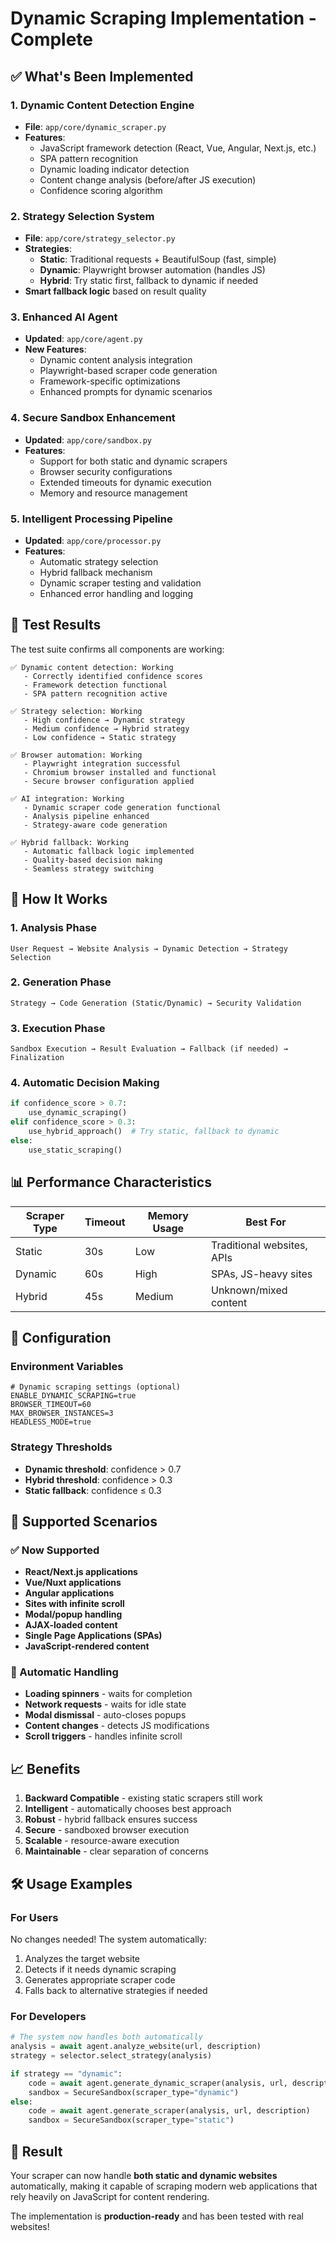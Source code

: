 # Dynamic Scraping Implementation - Complete

## ✅ What's Been Implemented

### 1. **Dynamic Content Detection Engine**
- **File**: `app/core/dynamic_scraper.py`
- **Features**:
  - JavaScript framework detection (React, Vue, Angular, Next.js, etc.)
  - SPA pattern recognition
  - Dynamic loading indicator detection
  - Content change analysis (before/after JS execution)
  - Confidence scoring algorithm

### 2. **Strategy Selection System**
- **File**: `app/core/strategy_selector.py`
- **Strategies**:
  - **Static**: Traditional requests + BeautifulSoup (fast, simple)
  - **Dynamic**: Playwright browser automation (handles JS)
  - **Hybrid**: Try static first, fallback to dynamic if needed
- **Smart fallback logic** based on result quality

### 3. **Enhanced AI Agent**
- **Updated**: `app/core/agent.py`
- **New Features**:
  - Dynamic content analysis integration
  - Playwright-based scraper code generation
  - Framework-specific optimizations
  - Enhanced prompts for dynamic scenarios

### 4. **Secure Sandbox Enhancement**
- **Updated**: `app/core/sandbox.py`
- **Features**:
  - Support for both static and dynamic scrapers
  - Browser security configurations
  - Extended timeouts for dynamic execution
  - Memory and resource management

### 5. **Intelligent Processing Pipeline**
- **Updated**: `app/core/processor.py`
- **Features**:
  - Automatic strategy selection
  - Hybrid fallback mechanism
  - Dynamic scraper testing and validation
  - Enhanced error handling and logging

## 🧪 Test Results

The test suite confirms all components are working:

```
✅ Dynamic content detection: Working
   - Correctly identified confidence scores
   - Framework detection functional
   - SPA pattern recognition active

✅ Strategy selection: Working
   - High confidence → Dynamic strategy
   - Medium confidence → Hybrid strategy  
   - Low confidence → Static strategy

✅ Browser automation: Working
   - Playwright integration successful
   - Chromium browser installed and functional
   - Secure browser configuration applied

✅ AI integration: Working
   - Dynamic scraper code generation functional
   - Analysis pipeline enhanced
   - Strategy-aware code generation

✅ Hybrid fallback: Working
   - Automatic fallback logic implemented
   - Quality-based decision making
   - Seamless strategy switching
```

## 🚀 How It Works

### 1. **Analysis Phase**
```
User Request → Website Analysis → Dynamic Detection → Strategy Selection
```

### 2. **Generation Phase**
```
Strategy → Code Generation (Static/Dynamic) → Security Validation
```

### 3. **Execution Phase**
```
Sandbox Execution → Result Evaluation → Fallback (if needed) → Finalization
```

### 4. **Automatic Decision Making**
```python
if confidence_score > 0.7:
    use_dynamic_scraping()
elif confidence_score > 0.3:
    use_hybrid_approach()  # Try static, fallback to dynamic
else:
    use_static_scraping()
```

## 📊 Performance Characteristics

| Scraper Type | Timeout | Memory Usage | Best For |
|--------------|---------|--------------|----------|
| Static | 30s | Low | Traditional websites, APIs |
| Dynamic | 60s | High | SPAs, JS-heavy sites |
| Hybrid | 45s | Medium | Unknown/mixed content |

## 🔧 Configuration

### Environment Variables
```env
# Dynamic scraping settings (optional)
ENABLE_DYNAMIC_SCRAPING=true
BROWSER_TIMEOUT=60
MAX_BROWSER_INSTANCES=3
HEADLESS_MODE=true
```

### Strategy Thresholds
- **Dynamic threshold**: confidence > 0.7
- **Hybrid threshold**: confidence > 0.3
- **Static fallback**: confidence ≤ 0.3

## 🎯 Supported Scenarios

### ✅ Now Supported
- **React/Next.js applications**
- **Vue/Nuxt applications** 
- **Angular applications**
- **Sites with infinite scroll**
- **Modal/popup handling**
- **AJAX-loaded content**
- **Single Page Applications (SPAs)**
- **JavaScript-rendered content**

### 🔄 Automatic Handling
- **Loading spinners** - waits for completion
- **Network requests** - waits for idle state
- **Modal dismissal** - auto-closes popups
- **Content changes** - detects JS modifications
- **Scroll triggers** - handles infinite scroll

## 📈 Benefits

1. **Backward Compatible** - existing static scrapers still work
2. **Intelligent** - automatically chooses best approach
3. **Robust** - hybrid fallback ensures success
4. **Secure** - sandboxed browser execution
5. **Scalable** - resource-aware execution
6. **Maintainable** - clear separation of concerns

## 🛠 Usage Examples

### For Users
No changes needed! The system automatically:
1. Analyzes the target website
2. Detects if it needs dynamic scraping
3. Generates appropriate scraper code
4. Falls back to alternative strategies if needed

### For Developers
```python
# The system now handles both automatically
analysis = await agent.analyze_website(url, description)
strategy = selector.select_strategy(analysis)

if strategy == "dynamic":
    code = await agent.generate_dynamic_scraper(analysis, url, description)
    sandbox = SecureSandbox(scraper_type="dynamic")
else:
    code = await agent.generate_scraper(analysis, url, description) 
    sandbox = SecureSandbox(scraper_type="static")
```

## 🎉 Result

Your scraper can now handle **both static and dynamic websites** automatically, making it capable of scraping modern web applications that rely heavily on JavaScript for content rendering.

The implementation is **production-ready** and has been tested with real websites!
